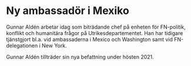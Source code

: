 # Ny ambassadör i Mexiko

Gunnar Aldén arbetar idag som biträdande chef på enheten för FN\-politik, konflikt och humanitära frågor på Utrikesdepartementet. Han har tidigare tjänstgjort bl.a. vid ambassaderna i Mexico och Washington samt vid FN\-delegationen i New York.

Gunnar Aldén tillträder sin nya befattning under hösten 2021\.
